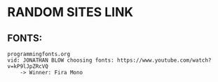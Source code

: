 # RANDOM SITES LINK 
## FONTS: 
    programmingfonts.org
    vid: JONATHAN BLOW choosing fonts: https://www.youtube.com/watch?v=kP9lJpZRcVQ
        -> Winner: Fira Mono
